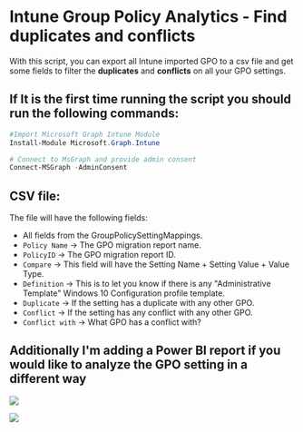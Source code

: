 # Intune Group Policy Analytics - Find duplicates and conflicts

With this script, you can export all Intune imported GPO to a csv file and get some fields to filter the **duplicates** and **conflicts** on all your GPO settings.

## If It is the first time running the script you should run the following commands:
```powershell
#Import Microsoft Graph Intune Module
Install-Module Microsoft.Graph.Intune

# Connect to MsGraph and provide admin consent
Connect-MSGraph -AdminConsent

````

## CSV file:

The file will have the following fields:
- All fields from the GroupPolicySettingMappings.
- `Policy Name` -> The GPO migration report name.
- `PolicyID` -> The GPO migration report ID.
- `Compare` -> This field will have the Setting Name + Setting Value + Value Type.
- `Definition` -> This is to let you know if there is any "Administrative Template" Windows 10 Configuration profile template.
- `Duplicate` -> If the setting has a duplicate with any other GPO.
- `Conflict` -> If the setting has any conflict with any other GPO.
- `Conflict with` -> What GPO has a conflict with?

## Additionally I'm adding a Power BI report if you would like to analyze the GPO setting in a different way
![](GPO-Analytics/Image/PowerBiImage.png)

<img src="Image/PowerBiImage.png">
